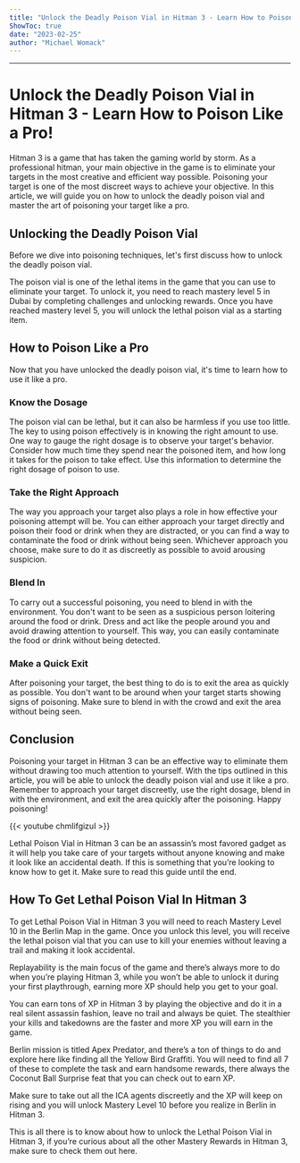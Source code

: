 ```yaml
---
title: "Unlock the Deadly Poison Vial in Hitman 3 - Learn How to Poison Like a Pro!"
ShowToc: true 
date: "2023-02-25"
author: "Michael Womack"
---
```

*****
# Unlock the Deadly Poison Vial in Hitman 3 - Learn How to Poison Like a Pro!

Hitman 3 is a game that has taken the gaming world by storm. As a professional hitman, your main objective in the game is to eliminate your targets in the most creative and efficient way possible. Poisoning your target is one of the most discreet ways to achieve your objective. In this article, we will guide you on how to unlock the deadly poison vial and master the art of poisoning your target like a pro.

## Unlocking the Deadly Poison Vial

Before we dive into poisoning techniques, let's first discuss how to unlock the deadly poison vial.

The poison vial is one of the lethal items in the game that you can use to eliminate your target. To unlock it, you need to reach mastery level 5 in Dubai by completing challenges and unlocking rewards. Once you have reached mastery level 5, you will unlock the lethal poison vial as a starting item.

## How to Poison Like a Pro

Now that you have unlocked the deadly poison vial, it's time to learn how to use it like a pro.

### Know the Dosage

The poison vial can be lethal, but it can also be harmless if you use too little. The key to using poison effectively is in knowing the right amount to use. One way to gauge the right dosage is to observe your target's behavior. Consider how much time they spend near the poisoned item, and how long it takes for the poison to take effect. Use this information to determine the right dosage of poison to use.

### Take the Right Approach

The way you approach your target also plays a role in how effective your poisoning attempt will be. You can either approach your target directly and poison their food or drink when they are distracted, or you can find a way to contaminate the food or drink without being seen. Whichever approach you choose, make sure to do it as discreetly as possible to avoid arousing suspicion.

### Blend In

To carry out a successful poisoning, you need to blend in with the environment. You don't want to be seen as a suspicious person loitering around the food or drink. Dress and act like the people around you and avoid drawing attention to yourself. This way, you can easily contaminate the food or drink without being detected.

### Make a Quick Exit

After poisoning your target, the best thing to do is to exit the area as quickly as possible. You don't want to be around when your target starts showing signs of poisoning. Make sure to blend in with the crowd and exit the area without being seen.

## Conclusion

Poisoning your target in Hitman 3 can be an effective way to eliminate them without drawing too much attention to yourself. With the tips outlined in this article, you will be able to unlock the deadly poison vial and use it like a pro. Remember to approach your target discreetly, use the right dosage, blend in with the environment, and exit the area quickly after the poisoning. Happy poisoning!

{{< youtube chmIifgizuI >}} 



Lethal Poison Vial in Hitman 3 can be an assassin’s most favored gadget as it will help you take care of your targets without anyone knowing and make it look like an accidental death. If this is something that you’re looking to know how to get it. Make sure to read this guide until the end.
 
## How To Get Lethal Poison Vial In Hitman 3
 
To get Lethal Poison Vial in Hitman 3 you will need to reach Mastery Level 10 in the Berlin Map in the game. Once you unlock this level, you will receive the lethal poison vial that you can use to kill your enemies without leaving a trail and making it look accidental.
 

 
Replayability is the main focus of the game and there’s always more to do when you’re playing Hitman 3, while you won’t be able to unlock it during your first playthrough, earning more XP should help you get to your goal.
 
You can earn tons of XP in Hitman 3 by playing the objective and do it in a real silent assassin fashion, leave no trail and always be quiet. The stealthier your kills and takedowns are the faster and more XP you will earn in the game.
 
Berlin mission is titled Apex Predator, and there’s a ton of things to do and explore here like finding all the Yellow Bird Graffiti. You will need to find all 7 of these to complete the task and earn handsome rewards, there always the Coconut Ball Surprise feat that you can check out to earn XP.
 
Make sure to take out all the ICA agents discreetly and the XP will keep on rising and you will unlock Mastery Level 10 before you realize in Berlin in Hitman 3.
 
This is all there is to know about how to unlock the Lethal Poison Vial in Hitman 3, if you’re curious about all the other Mastery Rewards in Hitman 3, make sure to check them out here.




